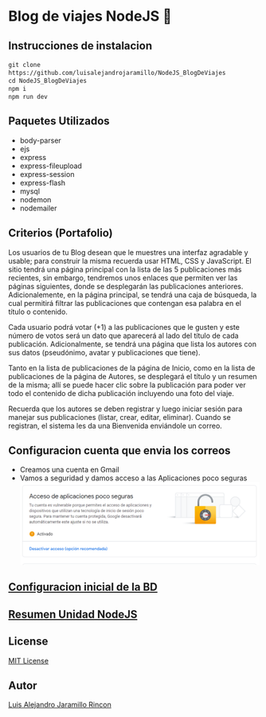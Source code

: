 # Blog de viajes NodeJS :milky_way:

## Instrucciones de instalacion
```
git clone https://github.com/luisalejandrojaramillo/NodeJS_BlogDeViajes
cd NodeJS_BlogDeViajes
npm i
npm run dev 
```

## Paquetes Utilizados
* body-parser
* ejs
* express
* express-fileupload
* express-session
* express-flash
* mysql
* nodemon
* nodemailer

## Criterios (Portafolio)

Los usuarios de tu Blog desean que le muestres una interfaz agradable y usable; para construir la misma recuerda usar HTML, CSS y JavaScript. El sitio tendrá una página principal con la lista de las 5 publicaciones más recientes, sin embargo, tendremos unos enlaces que permiten ver las páginas siguientes, donde se desplegarán las publicaciones anteriores. Adicionalemente, en la página principal, se tendrá una caja de búsqueda, la cual permitirá filtrar las publicaciones que contengan esa palabra en el título o contenido.

Cada usuario podrá votar (+1) a las publicaciones que le gusten y este número de votos será un dato que aparecerá al lado del título de cada publicación. Adicionalmente, se tendrá una página que lista los autores con sus datos (pseudónimo, avatar y publicaciones que tiene).

Tanto en la lista de publicaciones de la página de Inicio, como en la lista de  publicaciones de la página de Autores, se desplegará el título y un resumen de la misma; allí se puede hacer clic sobre la publicación para poder ver todo el contenido de dicha publicación incluyendo una foto del viaje.

Recuerda que los autores se deben registrar y luego iniciar sesión para manejar sus publicaciones (listar, crear, editar, eliminar). Cuando se registran, el sistema les da una Bienvenida enviándole un correo.

## Configuracion cuenta que envia los correos
* Creamos una cuenta en Gmail
* Vamos a seguridad y damos acceso a las Aplicaciones poco seguras
![Google Security](/img/googleacc.PNG)

## [Configuracion inicial de la BD](DB_InitialConfig.txt)

## [Resumen Unidad NodeJS](resumenNodeJS.pdf)

## License
[MIT License](/LICENSE)

## Autor
[Luis Alejandro Jaramillo Rincon](https://github.com/luisalejandrojaramillo)
